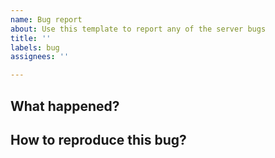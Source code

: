 ```yaml
---
name: Bug report
about: Use this template to report any of the server bugs
title: ''
labels: bug
assignees: ''

---
```


## What happened?

## How to reproduce this bug?
